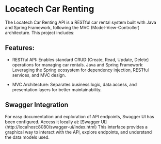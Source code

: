 # Locatech Car Renting

<p>The Locatech Car Renting API is a RESTful car rental system built with Java and Spring Framework, following the MVC (Model-View-Controller) architecture. This project includes:</p>

## Features:

- RESTful API: Enables standard CRUD (Create, Read, Update, Delete) operations for managing car rentals.
Java and Spring Framework: Leveraging the Spring ecosystem for dependency injection, RESTful services, and MVC design.

- MVC Architecture: Separates business logic, data access, and presentation layers for better maintainability.

## Swagger Integration
<p>For easy documentation and exploration of API endpoints, Swagger UI has been configured. Access it locally at: [Swagger UI](http://localhost:8080/swagger-ui/index.html)
This interface provides a graphical way to interact with the API, explore endpoints, and understand the data models used.</p>


